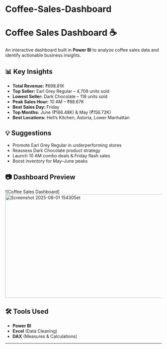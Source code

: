 # Coffee-Sales-Dashboard

# Coffee Sales Dashboard ☕

An interactive dashboard built in **Power BI** to analyze coffee sales data and identify actionable business insights.

## 📊 Key Insights
- **Total Revenue:** ₹698.81K  
- **Top Seller:** Earl Grey Regular – 4,708 units sold  
- **Lowest Seller:** Dark Chocolate – 118 units sold  
- **Peak Sales Hour:** 10 AM – ₹88.67K  
- **Best Sales Day:** Friday  
- **Top Months:** June (₹166.48K) & May (₹156.72K)  
- **Best Locations:** Hell’s Kitchen, Astoria, Lower Manhattan  

## 💡 Suggestions
- Promote Earl Grey Regular in underperforming stores  
- Reassess Dark Chocolate product strategy  
- Launch 10 AM combo deals & Friday flash sales  
- Boost inventory for May–June peaks  

## 📷 Dashboard Preview
![Coffee Sales Dashboard]
<img width="603" height="334" alt="Screenshot 2025-08-01 154305et" src="https://github.com/user-attachments/assets/96f035bc-7b06-4fff-9b90-56efdd453946" />

## 🛠 Tools Used
- **Power BI**
- **Excel** (Data Cleaning)
- **DAX** (Measures & Calculations)

---
